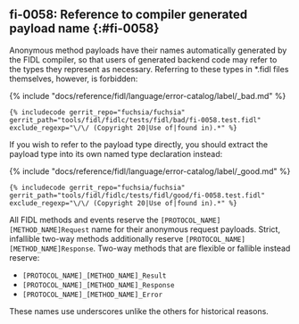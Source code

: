 ## fi-0058: Reference to compiler generated payload name {:#fi-0058}

Anonymous method payloads have their names automatically generated by the FIDL
compiler, so that users of generated backend code may refer to the types they
represent as necessary. Referring to these types in *.fidl files themselves,
however, is forbidden:

{% include "docs/reference/fidl/language/error-catalog/label/_bad.md" %}

```fidl
{% includecode gerrit_repo="fuchsia/fuchsia" gerrit_path="tools/fidl/fidlc/tests/fidl/bad/fi-0058.test.fidl" exclude_regexp="\/\/ (Copyright 20|Use of|found in).*" %}
```

If you wish to refer to the payload type directly, you should extract the
payload type into its own named type declaration instead:

{% include "docs/reference/fidl/language/error-catalog/label/_good.md" %}

```fidl
{% includecode gerrit_repo="fuchsia/fuchsia" gerrit_path="tools/fidl/fidlc/tests/fidl/good/fi-0058.test.fidl" exclude_regexp="\/\/ (Copyright 20|Use of|found in).*" %}
```

All FIDL methods and events reserve the `[PROTOCOL_NAME][METHOD_NAME]Request`
name for their anonymous request payloads. Strict, infallible two-way methods
additionally reserve `[PROTOCOL_NAME][METHOD_NAME]Response`. Two-way methods
that are flexible or fallible instead reserve:

- `[PROTOCOL_NAME]_[METHOD_NAME]_Result`
- `[PROTOCOL_NAME]_[METHOD_NAME]_Response`
- `[PROTOCOL_NAME]_[METHOD_NAME]_Error`

These names use underscores unlike the others for historical reasons.
